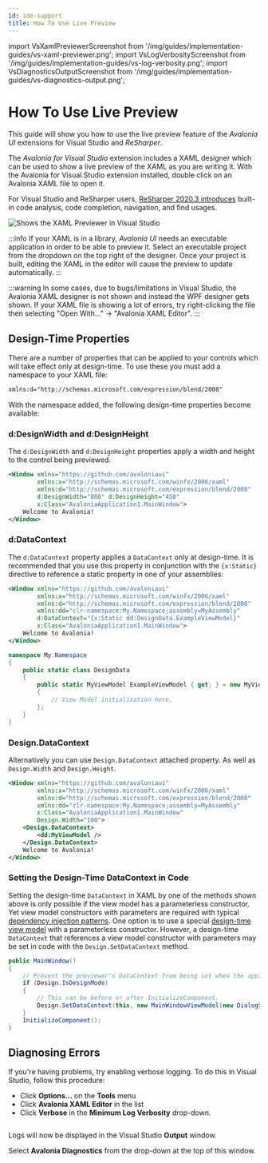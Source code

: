 ```yaml
---
id: ide-support
title: How To Use Live Preview
---
```


import VsXamlPreviewerScreenshot from '/img/guides/implementation-guides/vs-xaml-previewer.png';
import VsLogVerbosityScreenshot from '/img/guides/implementation-guides/vs-log-verbosity.png';
import VsDiagnosticsOutputScreenshot from '/img/guides/implementation-guides/vs-diagnostics-output.png';

# How To Use Live Preview

This guide will show you how to use the live preview feature of the _Avalonia UI_ extensions for Visual Studio and _ReSharper_.

The _Avalonia for Visual Studio_ extension includes a XAML designer which can be used to show a live preview of the XAML as you are writing it. With the Avalonia for Visual Studio extension installed, double click on an Avalonia XAML file to open it.

For Visual Studio and ReSharper users, [ReSharper 2020.3 introduces](https://www.jetbrains.com/resharper/whatsnew/2020-3/#version-2020-3-avalonia-support) built-in code analysis, code completion, navigation, and find usages.

<img src={VsXamlPreviewerScreenshot} alt="Shows the XAML Previewer in Visual Studio"/>

:::info
If your XAML is in a library, _Avalonia UI_ needs an executable application in order to be able to preview it. Select an executable project from the dropdown on the top right of the designer. Once your project is built, editing the XAML in the editor will cause the preview to update automatically.
:::

:::warning
In some cases, due to bugs/limitations in Visual Studio, the Avalonia XAML designer is not shown and instead the WPF designer gets shown. If your XAML file is showing a lot of errors, try right-clicking the file then selecting "Open With..." → "Avalonia XAML Editor".
:::

## Design-Time Properties

There are a number of properties that can be applied to your controls which will take effect only at design-time. To use these you must add a namespace to your XAML file:

```xml
xmlns:d="http://schemas.microsoft.com/expression/blend/2008"
```

With the namespace added, the following design-time properties become available:

### d\:DesignWidth and d\:DesignHeight

The `d:DesignWidth` and `d:DesignHeight` properties apply a width and height to the control being previewed.

```xml
<Window xmlns="https://github.com/avaloniaui"
        xmlns:x="http://schemas.microsoft.com/winfx/2006/xaml"
        xmlns:d="http://schemas.microsoft.com/expression/blend/2008"
        d:DesignWidth="800" d:DesignHeight="450"
        x:Class="AvaloniaApplication1.MainWindow">
    Welcome to Avalonia!
</Window>
```

### d\:DataContext

The `d:DataContext` property applies a `DataContext` only at design-time. It is recommended that you use this property in conjunction with the `{x:Static}` directive to reference a static property in one of your assemblies:

```xml
<Window xmlns="https://github.com/avaloniaui"
        xmlns:x="http://schemas.microsoft.com/winfx/2006/xaml"
        xmlns:d="http://schemas.microsoft.com/expression/blend/2008"
        xmlns:dd="clr-namespace:My.Namespace;assembly=MyAssembly"
        d:DataContext="{x:Static dd:DesignData.ExampleViewModel}"
        x:Class="AvaloniaApplication1.MainWindow">
    Welcome to Avalonia!
</Window>
```

```csharp
namespace My.Namespace
{
    public static class DesignData
    {
        public static MyViewModel ExampleViewModel { get; } = new MyViewModel
        {
            // View Model initialization here.
        };
    }
}
```

### Design.DataContext

Alternatively you can use `Design.DataContext` attached property. As well as `Design.Width` and `Design.Height`.

```xml
<Window xmlns="https://github.com/avaloniaui"
        xmlns:x="http://schemas.microsoft.com/winfx/2006/xaml"
        xmlns:d="http://schemas.microsoft.com/expression/blend/2008"
        xmlns:dd="clr-namespace:My.Namespace;assembly=MyAssembly"
        x:Class="AvaloniaApplication1.MainWindow"
        Design.Width="100">
    <Design.DataContext>
        <dd:MyViewModel />
    </Design.DataContext>
    Welcome to Avalonia!
</Window>
```

### Setting the Design-Time DataContext in Code

Setting the design-time `DataContext` in XAML by one of the methods shown above is only possible if the view model has a parameterless constructor. Yet view model constructors with parameters are required with typical [dependency injection patterns](how-to-implement-dependency-injection). One option is to use a special [design-time view model](how-to-use-design-time-data) with a parameterless constructor.  However, a design-time `DataContext` that references a view model constructor with parameters may be set in code with the `Design.SetDataContext` method.

```csharp
public MainWindow()
{
    // Prevent the previewer's DataContext from being set when the application is run.
    if (Design.IsDesignMode)
    {
        // This can be before or after InitializeComponent.
        Design.SetDataContext(this, new MainWindowViewModel(new DialogService()));
    }
    InitializeComponent();
}
```

## Diagnosing Errors

If you're having problems, try enabling verbose logging. To do this in Visual Studio, follow this procedure:

-  Click **Options...** on the **Tools** menu
-  Click **Avalonia XAML Editor** in the list
-  Click **Verbose** in the **Minimum Log Verbosity** drop-down.

<img src={VsLogVerbosityScreenshot} alt=""/>

Logs will now be displayed in the Visual Studio **Output** window.

Select **Avalonia Diagnostics** from the drop-down at the top of this window.

<img src={VsDiagnosticsOutputScreenshot} alt=""/>